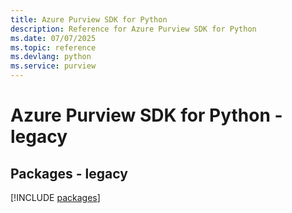 ```yaml
---
title: Azure Purview SDK for Python
description: Reference for Azure Purview SDK for Python
ms.date: 07/07/2025
ms.topic: reference
ms.devlang: python
ms.service: purview
---
```

# Azure Purview SDK for Python - legacy
## Packages - legacy
[!INCLUDE [packages](purview-index.md)]